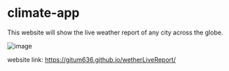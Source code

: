 # climate-app

 This website will show the live weather report of any city across the globe.

![image](https://user-images.githubusercontent.com/104554456/188942212-07cbb1eb-3620-4278-b50c-5c04b4825264.png)



website link: https://gitum636.github.io/wetherLiveReport/
